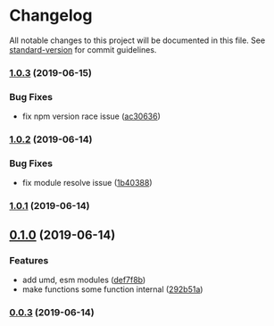 # Changelog

All notable changes to this project will be documented in this file. See [standard-version](https://github.com/conventional-changelog/standard-version) for commit guidelines.

### [1.0.3](https://github.com/frontendmonster/falorem/compare/v1.0.2...v1.0.3) (2019-06-15)


### Bug Fixes

* fix npm version race issue ([ac30636](https://github.com/frontendmonster/falorem/commit/ac30636))



### [1.0.2](https://github.com/frontendmonster/falorem/compare/v1.0.1...v1.0.2) (2019-06-14)


### Bug Fixes

* fix module resolve issue ([1b40388](https://github.com/frontendmonster/falorem/commit/1b40388))



### [1.0.1](https://github.com/frontendmonster/falorem/compare/v1.0.0...v1.0.1) (2019-06-14)



## [0.1.0](https://github.com/frontendmonster/falorem/compare/v0.0.3...v0.1.0) (2019-06-14)


### Features

* add umd, esm modules ([def7f8b](https://github.com/frontendmonster/falorem/commit/def7f8b))
* make functions some function internal ([292b51a](https://github.com/frontendmonster/falorem/commit/292b51a))



### [0.0.3](https://github.com/frontendmonster/falorem/compare/v0.0.2...v0.0.3) (2019-06-14)
